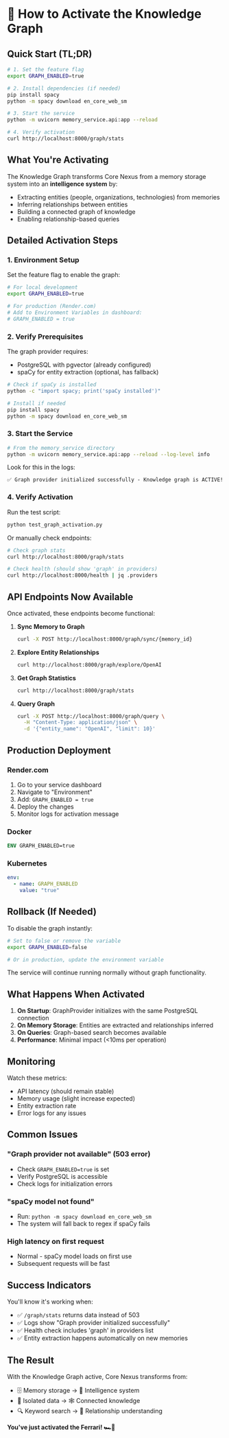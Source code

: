 # 🚀 How to Activate the Knowledge Graph

## Quick Start (TL;DR)

```bash
# 1. Set the feature flag
export GRAPH_ENABLED=true

# 2. Install dependencies (if needed)
pip install spacy
python -m spacy download en_core_web_sm

# 3. Start the service
python -m uvicorn memory_service.api:app --reload

# 4. Verify activation
curl http://localhost:8000/graph/stats
```

## What You're Activating

The Knowledge Graph transforms Core Nexus from a memory storage system into an **intelligence system** by:
- Extracting entities (people, organizations, technologies) from memories
- Inferring relationships between entities
- Building a connected graph of knowledge
- Enabling relationship-based queries

## Detailed Activation Steps

### 1. Environment Setup

Set the feature flag to enable the graph:

```bash
# For local development
export GRAPH_ENABLED=true

# For production (Render.com)
# Add to Environment Variables in dashboard:
# GRAPH_ENABLED = true
```

### 2. Verify Prerequisites

The graph provider requires:
- PostgreSQL with pgvector (already configured)
- spaCy for entity extraction (optional, has fallback)

```bash
# Check if spaCy is installed
python -c "import spacy; print('spaCy installed')"

# Install if needed
pip install spacy
python -m spacy download en_core_web_sm
```

### 3. Start the Service

```bash
# From the memory_service directory
python -m uvicorn memory_service.api:app --reload --log-level info
```

Look for this in the logs:
```
✅ Graph provider initialized successfully - Knowledge graph is ACTIVE!
```

### 4. Verify Activation

Run the test script:
```bash
python test_graph_activation.py
```

Or manually check endpoints:

```bash
# Check graph stats
curl http://localhost:8000/graph/stats

# Check health (should show 'graph' in providers)
curl http://localhost:8000/health | jq .providers
```

## API Endpoints Now Available

Once activated, these endpoints become functional:

1. **Sync Memory to Graph**
   ```bash
   curl -X POST http://localhost:8000/graph/sync/{memory_id}
   ```

2. **Explore Entity Relationships**
   ```bash
   curl http://localhost:8000/graph/explore/OpenAI
   ```

3. **Get Graph Statistics**
   ```bash
   curl http://localhost:8000/graph/stats
   ```

4. **Query Graph**
   ```bash
   curl -X POST http://localhost:8000/graph/query \
     -H "Content-Type: application/json" \
     -d '{"entity_name": "OpenAI", "limit": 10}'
   ```

## Production Deployment

### Render.com

1. Go to your service dashboard
2. Navigate to "Environment"
3. Add: `GRAPH_ENABLED = true`
4. Deploy the changes
5. Monitor logs for activation message

### Docker

```dockerfile
ENV GRAPH_ENABLED=true
```

### Kubernetes

```yaml
env:
  - name: GRAPH_ENABLED
    value: "true"
```

## Rollback (If Needed)

To disable the graph instantly:

```bash
# Set to false or remove the variable
export GRAPH_ENABLED=false

# Or in production, update the environment variable
```

The service will continue running normally without graph functionality.

## What Happens When Activated

1. **On Startup**: GraphProvider initializes with the same PostgreSQL connection
2. **On Memory Storage**: Entities are extracted and relationships inferred
3. **On Queries**: Graph-based search becomes available
4. **Performance**: Minimal impact (<10ms per operation)

## Monitoring

Watch these metrics:
- API latency (should remain stable)
- Memory usage (slight increase expected)
- Entity extraction rate
- Error logs for any issues

## Common Issues

### "Graph provider not available" (503 error)
- Check `GRAPH_ENABLED=true` is set
- Verify PostgreSQL is accessible
- Check logs for initialization errors

### "spaCy model not found"
- Run: `python -m spacy download en_core_web_sm`
- The system will fall back to regex if spaCy fails

### High latency on first request
- Normal - spaCy model loads on first use
- Subsequent requests will be fast

## Success Indicators

You'll know it's working when:
- ✅ `/graph/stats` returns data instead of 503
- ✅ Logs show "Graph provider initialized successfully"
- ✅ Health check includes 'graph' in providers list
- ✅ Entity extraction happens automatically on new memories

## The Result

With the Knowledge Graph active, Core Nexus transforms from:
- 🗄️ Memory storage → 🧠 Intelligence system
- 📄 Isolated data → 🕸️ Connected knowledge
- 🔍 Keyword search → 🎯 Relationship understanding

**You've just activated the Ferrari! 🏎️💨**